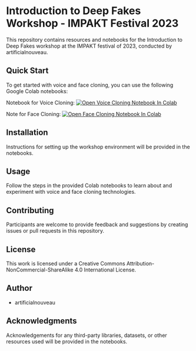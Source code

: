 # Introduction to Deep Fakes Workshop - IMPAKT Festival 2023

This repository contains resources and notebooks for the Introduction to Deep Fakes workshop at the IMPAKT festival of 2023, conducted by artificialnouveau.

## Quick Start

To get started with voice and face cloning, you can use the following Google Colab notebooks:

Notebook for Voice Cloning:
[![Open Voice Cloning Notebook In Colab](https://colab.research.google.com/assets/colab-badge.svg)](https://colab.research.google.com/gist/artificialnouveau/bef7b8dc8441fdf4242ce4e9a3f1866c/impakt2023-voice-cloning-with-advanced-rvc-inference.ipynb?authuser=1)

Note for Face Cloning:
[![Open Face Cloning Notebook In Colab](https://colab.research.google.com/assets/colab-badge.svg)](https://colab.research.google.com/gist/artificialnouveau/e829a729599ea74ca7f310bf38b21928/impakt2023-face-cloning-with-sad-talker.ipynb?authuser=1)

## Installation

Instructions for setting up the workshop environment will be provided in the notebooks.

## Usage

Follow the steps in the provided Colab notebooks to learn about and experiment with voice and face cloning technologies.

## Contributing

Participants are welcome to provide feedback and suggestions by creating issues or pull requests in this repository.

## License

This work is licensed under a Creative Commons Attribution-NonCommercial-ShareAlike 4.0 International License.

## Author

- artificialnouveau

## Acknowledgments

Acknowledgements for any third-party libraries, datasets, or other resources used will be provided in the notebooks.

